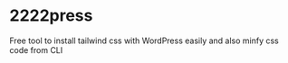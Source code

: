 # 2222press
Free tool to install tailwind css with WordPress easily and also minfy css code from CLI
